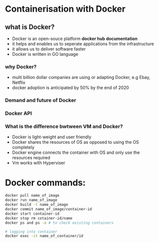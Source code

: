 # Containerisation with Docker
## what is Docker?
- Docker is an open-souce platform  **docker hub documentation**
- it helps and enables us to seperate applications from the infrastructure
- it allows us to deliver software faster
- Docker is written in GO language
### why Docker?
- multi billion dollar companies are using or adapting Docker, e.g Ebay, Netflix
- docker adoption is anticipated by 50% by the end of 2020
### Demand and future of Docker
### Docker API

### What is the difference bwtween VM and Docker?
- Docker is light-weight and user friendly 
- Docker shares the resources of OS as opposed to using the OS completely
- Docker engine connects the container with OS and only use the resources required
- Vm works with Hyperviser
 
# Docker commands:
```bash
docker pull name_of_image
docker run name_of_image
docker build -t name_of_image
docker commit name_of_image/container-id
docker start container-id
docker stop rm cotainer-id/name
docker ps and ps -a # to check existing containers

# logging into container
docker exec -it name_of_container/id

```